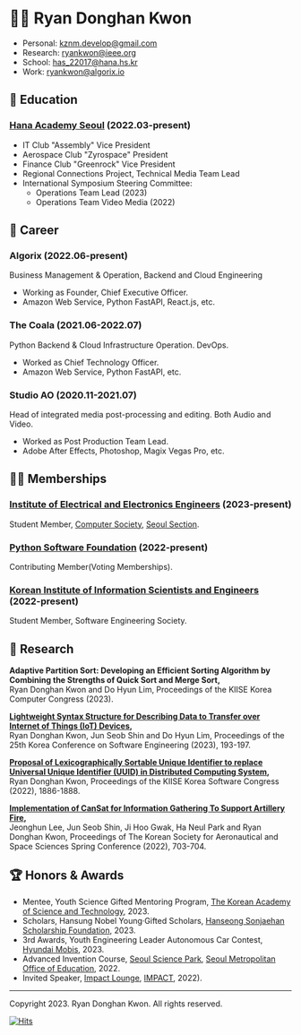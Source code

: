 # 🧑‍💻 Ryan Donghan Kwon

- Personal: kznm.develop@gmail.com
- Research: ryankwon@ieee.org
- School: has_22017@hana.hs.kr
- Work: ryankwon@algorix.io

## 🏫 Education

### [Hana Academy Seoul](https://eng.hana.hs.kr) (2022.03-present)
- IT Club "Assembly" Vice President
- Aerospace Club "Zyrospace" President
- Finance Club "Greenrock" Vice President
- Regional Connections Project, Technical Media Team Lead
- International Symposium Steering Committee:
  - Operations Team Lead (2023)
  - Operations Team Video Media (2022)

## 💼 Career

### Algorix (2022.06-present)
Business Management & Operation, Backend and Cloud Engineering
- Working as Founder, Chief Executive Officer.
- Amazon Web Service, Python FastAPI, React.js, etc.

### The Coala (2021.06-2022.07)
Python Backend & Cloud Infrastructure Operation. DevOps.
- Worked as Chief Technology Officer.
- Amazon Web Service, Python FastAPI, etc.

### Studio AO (2020.11-2021.07)
Head of integrated media post-processing and editing. Both Audio and Video.
- Worked as Post Production Team Lead.
- Adobe After Effects, Photoshop, Magix Vegas Pro, etc.

## 👨‍🔬 Memberships

### [Institute of Electrical and Electronics Engineers](https://www.ieee.org) (2023-present)
Student Member, [Computer Society](https://computer.org/), [Seoul Section](https://site.ieee.org/seoul/).

### [Python Software Foundation](https://www.python.org/psf-landing/) (2022-present)
Contributing Member(Voting Memberships).

### [Korean Institute of Information Scientists and Engineers](https://www.kiise.or.kr) (2022-present)
Student Member, Software Engineering Society.

## 📑 Research

**Adaptive Partition Sort: Developing an Efficient Sorting Algorithm by Combining the Strengths of Quick Sort and Merge Sort,**\
  Ryan Donghan Kwon and Do Hyun Lim,
  Proceedings of the KIISE Korea Computer Congress (2023). 

**[Lightweight Syntax Structure for Describing Data to Transfer over Internet of Things (IoT) Devices](http://sigsoft.or.kr/kcse2023/),**\
  Ryan Donghan Kwon, Jun Seob Shin and Do Hyun Lim,
  Proceedings of the 25th Korea Conference on Software Engineering (2023), 193-197. 
 
**[Proposal of Lexicographically Sortable Unique Identifier to replace Universal Unique Identifier (UUID) in Distributed Computing System](https://www.dbpia.co.kr/journal/articleDetail?nodeId=NODE11224631),**\
  Ryan Donghan Kwon,
  Proceedings of the KIISE Korea Software Congress (2022), 1886-1888. 

**[Implementation of CanSat for Information Gathering To Support Artillery Fire](https://www.dbpia.co.kr/journal/articleDetail?nodeId=NODE11180787),**\
  Jeonghun Lee, Jun Seob Shin, Ji Hoo Gwak, Ha Neul Park and Ryan Donghan Kwon,
  Proceedings of The Korean Society for Aeronautical and Space Sciences Spring Conference (2022), 703-704. 

<!--

## 💡 Experience & Projects

<details>
<summary>Experience</summary>
<h4>MODUPOP: ML + QC (2023.04) <a href="https://festa.io/events/3325">🔗</a></h4>
<h4>BespinGlobal OpsNow360 (2023.02) <a href="https://event.opsnow.com/opsnow360-conference/">🔗</a></h4>
<h4>MODUPOP: JAX/Flax (2023.02) <a href="https://festa.io/events/3118">🔗</a></h4>
<h4>Stripe Product Masterclass for SaaS & Marketplace (2023.01) <a href="https://event-us.kr/stripe/event/54391">SaaS🔗</a> <a href="https://event-us.kr/stripe/event/54392">Marketplace🔗</a></h4>
<h4>IMPACT LOUNGE - Speaker (2022.12) <a href="https://lounge.connect-impact.org/">🔗</a></h4>
<h4>Python Korea End of year Party (2022.12) <a href="https://festa.io/events/2889">🔗</a></h4>
<h4>How Startups go global with Stripe (2022.11) <a href="https://event-us.kr/stripe/event/50555">🔗</a></h4>
<h4>AWS Industry Week (2022.11) <a href="https://aws.amazon.com/ko/events/industry-week/">🔗</a></h4>
<h4>The Junior Conference: Shot 1 - Speaker (2022.07) <a href="https://festa.io/events/2433">🔗</a></h4>
<h4>WoowaBro's GoodJob Conference (2022.04) <a href="https://story.baemin.com/goodjob/">🔗</a></h4>
</details>

<details>
<summary>Projects</summary>
<h4>IoT Factory Manufacturing Execution System, Samsung H.I. (2021.05-2021.06)</h4>
<h4>Art Centre Reservation System, Hana Academy Seoul (2022.06)</h4>
<h4>Private Contents Cloud Deployment with NextCloud (2022.06)</h4>
<h4>Product Recognition Service for Visually Impaired (2022.07)</h4>
<h4>Exam Venue Inquiry System (2022.07)</h4>
<h4>IoT Water Level Reporting System, Hana Academy Seoul (2022.08)</h4>
<h4>Braillie Motion Graphics (2022.09)</h4>
<h4>Modern World Map Quiz (2022.09-2022.10)</h4>
<h4>Face Recognition Attendance System (2022.11)</h4>
</details>
-->

## 🏆 Honors & Awards
- Mentee, Youth Science Gifted Mentoring Program, [The Korean Academy of Science and Technology](https://kast.or.kr/en/), 2023.
- Scholars, Hansung Nobel Young·Gifted Scholars, [Hanseong Sonjaehan Scholarship Foundation](http://sonjaehan.org), 2023.
- 3rd Awards, Youth Engineering Leader Autonomous Car Contest, [Hyundai Mobis](https://www.mobis.co.kr/en/index.do), 2023.
- Advanced Invention Course, [Seoul Science Park](https://ssp.sen.go.kr/), [Seoul Metropolitan Office of Education](https://english.sen.go.kr/english/index.do), 2022.
- Invited Speaker, [Impact Lounge](https://lounge.connect-impact.org/), [IMPACT](https://connect-impact.org/), 2022).

---

Copyright 2023. Ryan Donghan Kwon. All rights reserved.

[![Hits](https://hits.seeyoufarm.com/api/count/incr/badge.svg?url=https%3A%2F%2Fryankwon.dev&count_bg=%2379C83D&title_bg=%23555555&icon=&icon_color=%23E7E7E7&title=hits&edge_flat=false)](https://hits.seeyoufarm.com)
